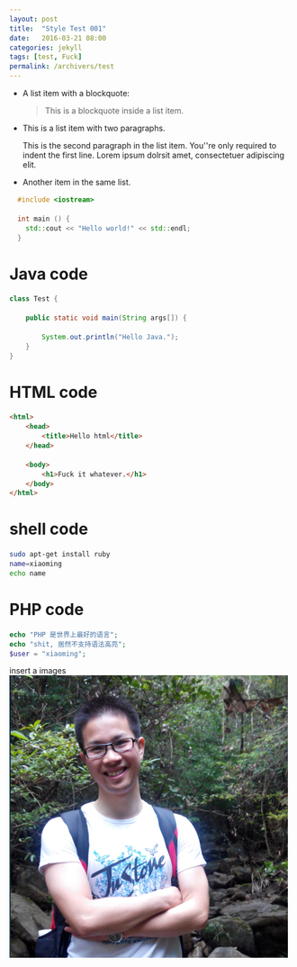 ```yaml
---
layout: post
title:  "Style Test 001"
date:   2016-03-21 08:00
categories: jekyll
tags: [test, Fuck]
permalink: /archivers/test
---
```


* A list item with a blockquote:

    > This is a blockquote inside a list item.

* This is a list item with two paragraphs.

  This is the second paragraph in the list item. You\''re only required to indent the first line. Lorem ipsum dolrsit amet, consectetuer adipiscing elit.

* Another item in the same list.


```cpp
  #include <iostream>
 
  int main () {
    std::cout << "Hello world!" << std::endl;
  }
```

Java code
==

```java
class Test {

	public static void main(String args[]) {
	
		System.out.println("Hello Java.");
	}
}
```

HTML code
==

```html
<html>
	<head>
		<title>Hello html</title>
	</head>

	<body>
		<h1>Fuck it whatever.</h1>
	</body>
</html>
```

shell code
==

```bash
sudo apt-get install ruby
name=xiaoming
echo name
```

PHP code
==

```php
echo "PHP 是世界上最好的语言";
echo "shit, 居然不支持语法高亮";
$user = "xiaoming";
```

insert a images
<img src="/images/avatar.png" />
